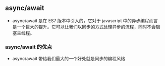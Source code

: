 ## async/await

- async/await 是在 ES7 版本中引入的，它对于 javascript 中的异步编程而言是一个巨大的提升。它可以让我们以同步的方式处理异步的流程，同时不会阻塞主线程。

### async/await 的优点

- async/await 带给我们最大的一个好处就是同步的编程风格
